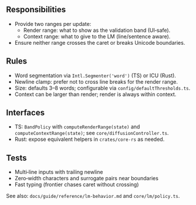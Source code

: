 <!--══════════════════════════════════════════════════
  ╔══════════════════════════════════════════════════════╗
  ║  ░  B A N D   P O L I C Y   ( R E F E R E N C E )  ░░  ║
  ║                                                      ║
  ║   Render vs Context ranges, newline clamps, and      ║
  ║   validation frontier semantics.                     ║
  ║                                                      ║
  ╚══════════════════════════════════════════════════════╝
    • WHAT ▸ How we compute band ranges consistently
    • WHY  ▸ One source of truth for visuals and LM spans
    • HOW  ▸ Deterministic word segmentation + clamps
-->

## Responsibilities

- Provide two ranges per update:
  - Render range: what to show as the validation band (UI‑safe).
  - Context range: what to give to the LM (line/sentence aware).
- Ensure neither range crosses the caret or breaks Unicode boundaries.

## Rules

- Word segmentation via `Intl.Segmenter('word')` (TS) or ICU (Rust).
- Newline clamp: prefer not to cross line breaks for the render range.
- Size: defaults 3–8 words; configurable via `config/defaultThresholds.ts`.
- Context can be larger than render; render is always within context.

## Interfaces

- TS: `BandPolicy` with `computeRenderRange(state)` and `computeContextRange(state)`; see `core/diffusionController.ts`.
- Rust: expose equivalent helpers in `crates/core-rs` as needed.

## Tests

- Multi‑line inputs with trailing newline
- Zero‑width characters and surrogate pairs near boundaries
- Fast typing (frontier chases caret without crossing)

See also: `docs/guide/reference/lm-behavior.md` and `core/lm/policy.ts`.
